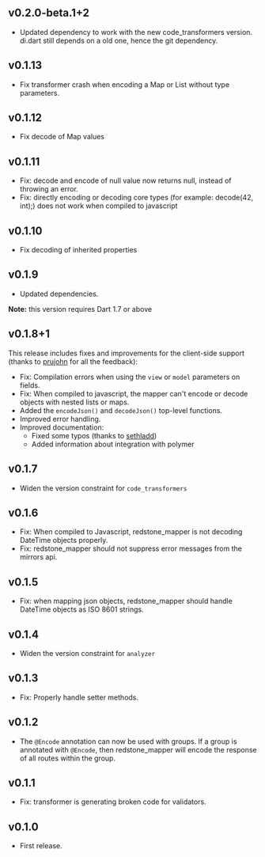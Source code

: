 ## v0.2.0-beta.1+2
* Updated dependency to work with the new code_transformers version. di.dart still depends on a old one, hence the git dependency. 

## v0.1.13
* Fix transformer crash when encoding a Map or List without type parameters.

## v0.1.12
* Fix decode of Map values

## v0.1.11
* Fix: decode and encode of null value now returns null, instead of throwing an error.
* Fix: directly encoding or decoding core types (for example: decode(42, int);) does not work when compiled to javascript

## v0.1.10
* Fix decoding of inherited properties

## v0.1.9
* Updated dependencies.

**Note:** this version requires Dart 1.7 or above

## v0.1.8+1
This release includes fixes and improvements for the client-side support (thanks to [prujohn](https://github.com/prujohn) for all the feedback):


* Fix: Compilation errors when using the `view` or `model` parameters on fields.
* Fix: When compiled to javascript, the mapper can't encode or decode objects with nested lists or maps.
* Added the `encodeJson()` and `decodeJson()` top-level functions.
* Improved error handling.
* Improved documentation:
     * Fixed some typos (thanks to [sethladd](https://github.com/sethladd))
     * Added information about integration with polymer

## v0.1.7
* Widen the version constraint for `code_transformers`

## v0.1.6
* Fix: When compiled to Javascript, redstone_mapper is not decoding DateTime objects properly.
* Fix: redstone_mapper should not suppress error messages from the mirrors api.

## v0.1.5
* Fix: when mapping json objects, redstone_mapper should handle DateTime objects as ISO 8601 strings.

## v0.1.4
* Widen the version constraint for `analyzer`

## v0.1.3
* Fix: Properly handle setter methods.

## v0.1.2
* The `@Encode` annotation can now be used with groups. If a group is annotated with `@Encode`, then redstone_mapper will encode the response of all routes within the group.

## v0.1.1
* Fix: transformer is generating broken code for validators.

## v0.1.0
* First release.
